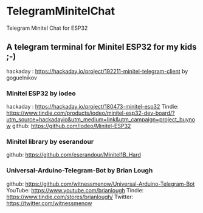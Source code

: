 # TelegramMinitelChat
 Telegram Minitel Chat for ESP32
 
 
## A telegram terminal for Minitel ESP32 for my kids ;-)
 hackaday : https://hackaday.io/project/192211-minitel-telegram-client
 by goguelnikov

### Minitel ESP32 by iodeo
 hackaday : https://hackaday.io/project/180473-minitel-esp32
 Tindie: https://www.tindie.com/products/iodeo/minitel-esp32-dev-board/?utm_source=hackadayio&utm_medium=link&utm_campaign=project_buynow
 github: https://github.com/iodeo/Minitel-ESP32 
    
### Minitel library by eserandour
 github: https://github.com/eserandour/Minitel1B_Hard
    
### Universal-Arduino-Telegram-Bot by Brian Lough
 github: https://github.com/witnessmenow/Universal-Arduino-Telegram-Bot
 YouTube: https://www.youtube.com/brianlough
 Tindie: https://www.tindie.com/stores/brianlough/
 Twitter: https://twitter.com/witnessmenow

